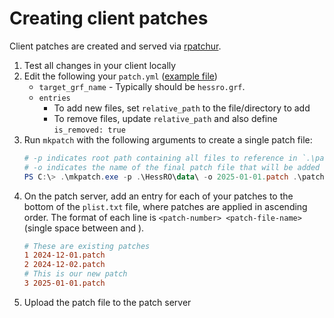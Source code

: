 # Creating client patches
Client patches are created and served via [rpatchur](https://github.com/L1nkZ/rpatchur).
1. Test all changes in your client locally
1. Edit the following your `patch.yml` ([example file](./examples/patch.yml))
    - `target_grf_name` - Typically should be `hessro.grf`.
    - `entries`
        - To add new files, set `relative_path` to the file/directory to add
        - To remove files, update `relative_path` and also define `is_removed: true`
1. Run `mkpatch` with the following arguments to create a single patch file:
    ```powershell
    # -p indicates root path containing all files to reference in `.\patch.yml`
    # -o indicates the name of the final patch file that will be added to the server
    PS C:\> .\mkpatch.exe -p .\HessRO\data\ -o 2025-01-01.patch .\patch.yml
    ```
1. On the patch server, add an entry for each of your patches to the bottom of the `plist.txt` file, where patches are applied in ascending order. The format of each line is `<patch-number> <patch-file-name>` (single space between <patch-number> and <patch-file-name>).
    ```ini
    # These are existing patches
    1 2024-12-01.patch
    2 2024-12-02.patch
    # This is our new patch
    3 2025-01-01.patch
    ```
1. Upload the patch file to the patch server
